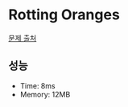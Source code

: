 # Rotting Oranges

[문제 출처](https://leetcode.com/problems/rotting-oranges)

## 성능

- Time: 8ms
- Memory: 12MB